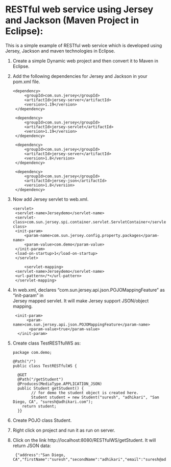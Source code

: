 # RESTful web service using Jersey and Jackson (Maven Project in Eclipse):

This is a simple example of RESTful web service which is developed using Jersey, Jackson and maven technologies in Eclipse.

1. Create a simple Dynamic web project and then convert it to Maven in Eclipse.
2. Add the following dependencies for Jersey and Jackson in your pom.xml file.
      
       <dependency>
			<groupId>com.sun.jersey</groupId>
			<artifactId>jersey-server</artifactId>
			<version>1.19</version>
		</dependency>
    
		<dependency>
			<groupId>com.sun.jersey</groupId>
			<artifactId>jersey-servlet</artifactId>
			<version>1.19</version>
		</dependency>

		<dependency>
			<groupId>com.sun.jersey</groupId>
			<artifactId>jersey-server</artifactId>
			<version>1.8</version>
		</dependency>

		<dependency>
			<groupId>com.sun.jersey</groupId>
			<artifactId>jersey-json</artifactId>
			<version>1.8</version>
		</dependency>

3. Now add Jersey servlet to web.xml.

       <servlet>
		<servlet-name>Jerseydemo</servlet-name>
		<servlet-class>com.sun.jersey.spi.container.servlet.ServletContainer</servlet-class>
		<init-param>
			<param-name>com.sun.jersey.config.property.packages</param-name>
			<param-value>com.demo</param-value>
		</init-param>
		<load-on-startup>1</load-on-startup>
	    </servlet>
	
            <servlet-mapping>
		<servlet-name>Jerseydemo</servlet-name>
		<url-pattern>/*</url-pattern>
	    </servlet-mapping>     

4. In web.xml, declares “com.sun.jersey.api.json.POJOMappingFeature” as “init-param” in  
    Jersey mapped servlet. It will make Jersey support JSON/object mapping.
     
        <init-param>
	         <param-name>com.sun.jersey.api.json.POJOMappingFeature</param-name>
	          <param-value>true</param-value>
         </init-param>

5. Create class TestRESTfulWS as: 
         
       package com.demo;

       @Path("/")
       public class TestRESTfulWS {

	     @GET
	     @Path("/getStudent")
	     @Produces(MediaType.APPLICATION_JSON)
	     public Student getStudent() {
		       // for demo the student object is created here.
		       Student student = new Student("suresh", "adhikari", "San Diego, CA", "suresh@adhikari.com");
		   return student;
	     }}

6. Create POJO class Student. 
7. Right click on project and run it as run on server. 
8. Click on the link http://localhost:8080/RESTfulWS/getStudent. It will return JSON data: 

        {"address":"San Diego, CA","firstName":"suresh","secondName":"adhikari","email":"suresh@adhikari.com"}

